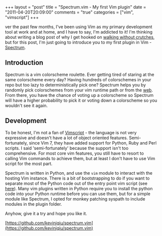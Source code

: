 +++
layout = "post"
title = "Spectrum.vim - My first Vim plugin"
date = "2011-04-20T20:09:00"
comments = "true"
categories = ["vim", "vimscript"]
+++

ver the past few months, I've been using Vim as my primary development tool at work and at home, and I have to say, I'm addicted to it! I'm thinking about writing a blog post of why I get hooked on [walking without crutches](http://walking-without-crutches.heroku.com/), but for this post, I'm just going to introduce you to my first plugin in Vim - [Spectrum](https://github.com/kevinjqiu/spectrum.vim).

## Introduction
Spectrum is a vim colorscheme roulette. Ever getting tired of staring at the same colorscheme every day? Having hundreds of colorschemes in your repo but too lazy to deterministically pick one? Spectrum helps you by randomly pick colorschemes from your vim runtime path or from the [web](http://inspiration.sweyla.com/code/). From there, you have the chance of voting up a colorscheme so Spectrum will have a higher probability to pick it or voting down a colorscheme so you wouldn't see it again.

## Development
To be honest, I'm not a fan of [Vimscript](http://en.wikipedia.org/wiki/Vimscript) - the language is not very expressive and doesn't have a lot of object oriented features. Semi-fortunately, since Vim 7, they have added support for Python, Ruby and Perl scripts. I said 'semi-fortunately' because the support isn't too comprehensive. For most core vim features, you still have to resort to calling Vim commands to achieve them, but at least I don't have to use Vim script for the most part.

Spectrum is written in Python, and use the `vim` module to interact with the hosting Vim instance. There is a bit of bootstrapping to do if you want to separate most of the Python code out of the entry point vim script (see [here](https://github.com/kevinjqiu/spectrum.vim/blob/master/plugin/spectrum.vim)). Many vim plugins written in Python require you to install the python code into your Python runtime before you can use them, but for a simple module like Spectrum, I opted for monkey patching syspath to include modules in the plugin folder.

Anyhow, give it a try and hope you like it.

[https://github.com/kevinjqiu/spectrum.vim](https://github.com/kevinjqiu/spectrum.vim)
